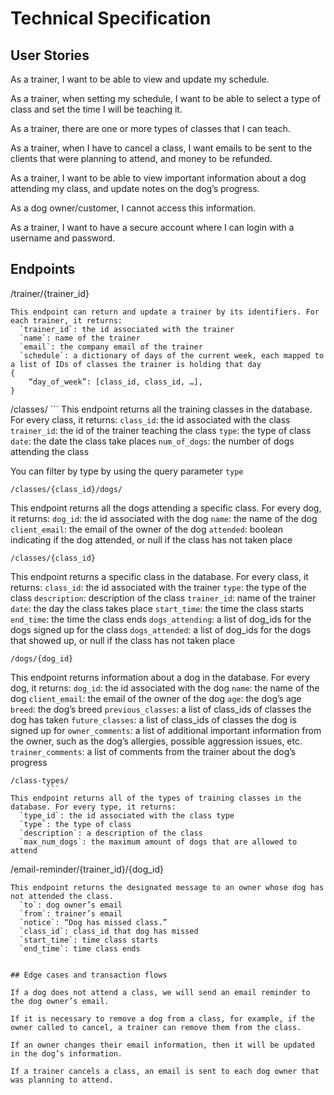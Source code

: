 # Technical Specification

## User Stories

As a trainer, I want to be able to view and update my schedule.

As a trainer, when setting my schedule, I want to be able to select a type of class and set the time I will be teaching it. 

As a trainer, there are one or more types of classes that I can teach.

As a trainer, when I have to cancel a class, I want emails to be sent to the clients that were planning to attend, and money to be refunded.

As a trainer, I want to be able to view important information about a dog attending my class, and update notes on the dog’s progress.

As a dog owner/customer, I cannot access this information.

As a trainer, I want to have a secure account where I can login with a username and password. 

## Endpoints

/trainer/{trainer_id}
```
This endpoint can return and update a trainer by its identifiers. For each trainer, it returns:
  `trainer_id`: the id associated with the trainer
  `name`: name of the trainer
  `email`: the company email of the trainer
  `schedule`: a dictionary of days of the current week, each mapped to a list of IDs of classes the trainer is holding that day
{	
	“day_of_week”: [class_id, class_id, …],
}
```
/classes/
		```
This endpoint returns all the training classes in the database. For every class, it returns:
  `class_id`: the id associated with the class
  `trainer_id`: the id of the trainer teaching the class
  `type`: the type of class
  `date`: the date the class take places
  `num_of_dogs`: the number of dogs attending the class

You can filter by type by using the query parameter `type`
```
/classes/{class_id}/dogs/
```
This endpoint returns all the dogs attending a specific class. For every dog, it returns:
  `dog_id`: the id associated with the dog
  `name`: the name of the dog
  `client_email`: the email of the owner of the dog
  `attended`: boolean indicating if the dog attended, or null if the class has not taken place
```
/classes/{class_id}
```
This endpoint returns a specific class in the database. For every class, it returns:
  `class_id`: the id associated with the trainer
  `type`: the type of the class
  `description`: description of the class
  `trainer_id`: name of the trainer
  `date`: the day the class takes place
  `start_time`: the time the class starts
  `end_time`: the time the class ends
  `dogs_attending`: a list of dog_ids for the dogs signed up for the class
  `dogs_attended`: a list of dog_ids for the dogs that showed up, or null if the class has not taken place
```
/dogs/{dog_id}
```
This endpoint returns information about a dog in the database. For every dog, it returns:
  `dog_id`: the id associated with the dog
  `name`: the name of the dog
  `client_email`: the email of the owner of the dog
  `age`: the dog’s age
  `breed`: the dog’s breed
  `previous_classes`: a list of class_ids of classes the dog has taken
  `future_classes`: a list of class_ids of classes the dog is signed up for
  `owner_comments`: a list of additional important information from the owner, such as the dog’s allergies, possible aggression issues, etc. 
  `trainer_comments`: a list of comments from the trainer about the dog’s progress
```
/class-types/
		```
This endpoint returns all of the types of training classes in the database. For every type, it returns:
  `type_id`: the id associated with the class type
  `type`: the type of class
  `description`: a description of the class
  `max_num_dogs`: the maximum amount of dogs that are allowed to attend
```
/email-reminder/{trainer_id}/{dog_id}
``` 
This endpoint returns the designated message to an owner whose dog has not attended the class.
  `to`: dog owner’s email 
  `from`: trainer’s email
  `notice`: “Dog has missed class.”
  `class_id`: class_id that dog has missed
  `start_time`: time class starts
  `end_time`: time class ends


## Edge cases and transaction flows

If a dog does not attend a class, we will send an email reminder to the dog owner’s email.

If it is necessary to remove a dog from a class, for example, if the owner called to cancel, a trainer can remove them from the class.

If an owner changes their email information, then it will be updated in the dog’s information.

If a trainer cancels a class, an email is sent to each dog owner that was planning to attend. 
